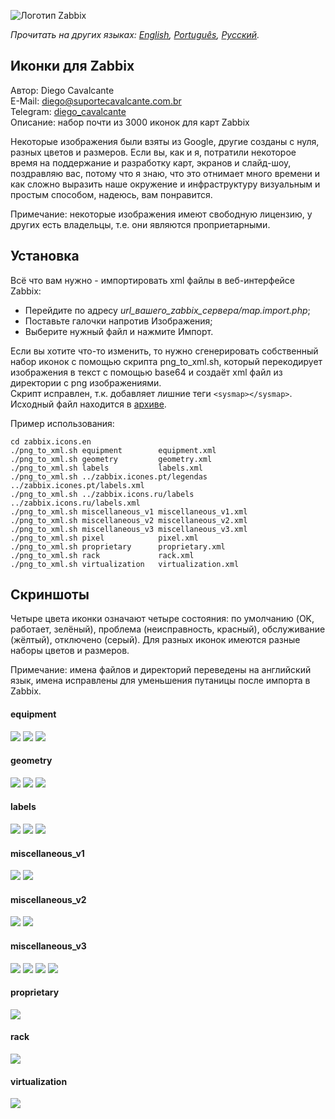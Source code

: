 ![Логотип Zabbix](screenshots.en/zabbix.jpg)

*Прочитать на других языках: [English](README.md), [Português](README.pt.md), [Русский](README.ru.md).*

## Иконки для Zabbix

Автор: Diego Cavalcante\
E-Mail: diego@suportecavalcante.com.br\
Telegram: [diego_cavalcante](https://t.me/diego_cavalcante)\
Описание: набор почти из 3000 иконок для карт Zabbix

Некоторые изображения были взяты из Google, другие созданы с нуля, разных цветов и размеров. Если вы, как и я, потратили некоторое время на поддержание и разработку карт, экранов и слайд-шоу, поздравляю вас, потому что я знаю, что это отнимает много времени и как сложно выразить наше окружение и инфраструктуру визуальным и простым способом, надеюсь, вам понравится.

Примечание: некоторые изображения имеют свободную лицензию, у других есть владельцы, т.е. они являются проприетарными.

## Установка

Всё что вам нужно - импортировать xml файлы в веб-интерфейсе Zabbix:
* Перейдите по адресу *url_вашего_zabbix_сервера/map.import.php*;
* Поставьте галочки напротив Изображения;
* Выберите нужный файл и нажмите Импорт.

Если вы хотите что-то изменить, то нужно сгенерировать собственный набор иконок с помощью скрипта png_to_xml.sh, который перекодирует изображения в текст с помощью base64 и создаёт xml файл из директории с png изображениями.\
Скрипт исправлен, т.к. добавляет лишние теги ```<sysmap></sysmap>```. Исходный файл находится в [архиве]( https://sourceforge.net/projects/zabbix/files/ZABBIX%20Latest%20Stable/4.4.1/zabbix-4.4.1.tar.gz).

Пример использования:
```
cd zabbix.icons.en
./png_to_xml.sh equipment        equipment.xml
./png_to_xml.sh geometry         geometry.xml
./png_to_xml.sh labels           labels.xml
./png_to_xml.sh ../zabbix.icones.pt/legendas ../zabbix.icones.pt/labels.xml
./png_to_xml.sh ../zabbix.icons.ru/labels ../zabbix.icons.ru/labels.xml
./png_to_xml.sh miscellaneous_v1 miscellaneous_v1.xml
./png_to_xml.sh miscellaneous_v2 miscellaneous_v2.xml
./png_to_xml.sh miscellaneous_v3 miscellaneous_v3.xml
./png_to_xml.sh pixel            pixel.xml
./png_to_xml.sh proprietary      proprietary.xml
./png_to_xml.sh rack             rack.xml
./png_to_xml.sh virtualization   virtualization.xml
```

## Скриншоты

Четыре цвета иконки означают четыре состояния: по умолчанию (OK, работает, зелёный), проблема (неисправность, красный), обслуживание (жёлтый), отключено (серый). Для разных иконок имеются разные наборы цветов и размеров.

Примечание: имена файлов и директорий переведены на английский язык, имена исправлены для уменьшения путаницы после импорта в Zabbix.

#### equipment
![](screenshots.en/equipment_1.png)
![](screenshots.en/equipment_2.png)
![](screenshots.en/equipment_3.png)
#### geometry
![](screenshots.en/geometry_1.png)
![](screenshots.en/geometry_2.png)
![](screenshots.en/geometry_3.png)
#### labels
![](screenshots.en/labels.png)
![](screenshots.en/labels_pt.png)
![](screenshots.en/labels_ru.png)
#### miscellaneous_v1
![](screenshots.en/miscellaneous_v1_1.png)
![](screenshots.en/miscellaneous_v1_2.png)
#### miscellaneous_v2
![](screenshots.en/miscellaneous_v2_1.png)
![](screenshots.en/miscellaneous_v2_2.png)
#### miscellaneous_v3
![](screenshots.en/miscellaneous_v3_1.png)
![](screenshots.en/miscellaneous_v3_2.png)
![](screenshots.en/miscellaneous_v3_3.png)
![](screenshots.en/miscellaneous_v3_4.png)
#### proprietary
![](screenshots.en/proprietary.png)
#### rack
![](screenshots.en/rack.png)
#### virtualization
![](screenshots.en/virtualization.png)
